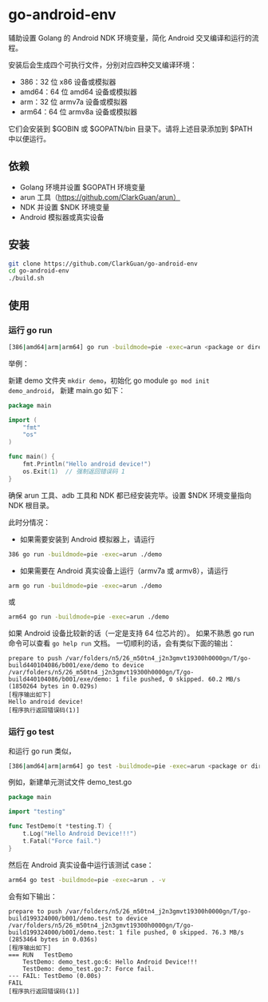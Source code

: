 # go-android-env

辅助设置 Golang 的 Android NDK 环境变量，简化 Android 交叉编译和运行的流程。

安装后会生成四个可执行文件，分别对应四种交叉编译环境：

* 386：32 位 x86 设备或模拟器
* amd64：64 位 amd64 设备或模拟器
* arm：32 位 armv7a 设备或模拟器
* arm64：64 位 armv8a 设备或模拟器

它们会安装到 $GOBIN 或 $GOPATN/bin 目录下。请将上述目录添加到 $PATH 中以便运行。

## 依赖

* Golang 环境并设置 $GOPATH 环境变量
* arun 工具（https://github.com/ClarkGuan/arun）
* NDK 并设置 $NDK 环境变量
* Android 模拟器或真实设备

## 安装

```bash
git clone https://github.com/ClarkGuan/go-android-env
cd go-android-env
./build.sh
```

## 使用

### 运行 go run

```bash
[386|amd64|arm|arm64] go run -buildmode=pie -exec=arun <package or directory> [arguments...]
```

举例：

新建 demo 文件夹 `mkdir demo`，初始化 go module `go mod init demo_android`， 新建 main.go 如下：

```go
package main

import (
	"fmt"
	"os"
)

func main() {
	fmt.Println("Hello android device!")
	os.Exit(1)  // 强制返回错误码 1
}
```

确保 arun 工具、adb 工具和 NDK 都已经安装完毕。设置 $NDK 环境变量指向 NDK 根目录。

此时分情况：

* 如果需要安装到 Android 模拟器上，请运行

```bash
386 go run -buildmode=pie -exec=arun ./demo
```

* 如果需要在 Android 真实设备上运行（armv7a 或 armv8），请运行

```bash
arm go run -buildmode=pie -exec=arun ./demo
```

或

```bash
arm64 go run -buildmode=pie -exec=arun ./demo
```

如果 Android 设备比较新的话（一定是支持 64 位芯片的）。
如果不熟悉 go run 命令可以查看 `go help run` 文档。
一切顺利的话，会有类似下面的输出：

```text
prepare to push /var/folders/n5/26_m50tn4_j2n3gmvt19300h0000gn/T/go-build440104086/b001/exe/demo to device
/var/folders/n5/26_m50tn4_j2n3gmvt19300h0000gn/T/go-build440104086/b001/exe/demo: 1 file pushed, 0 skipped. 60.2 MB/s (1850264 bytes in 0.029s)
[程序输出如下]
Hello android device!
[程序执行返回错误码(1)]
```

### 运行 go test

和运行 go run 类似，

```bash
[386|amd64|arm|arm64] go test -buildmode=pie -exec=arun <package or directory> [build/test flags & test binary flags]
```

例如，新建单元测试文件 demo_test.go

```go
package main

import "testing"

func TestDemo(t *testing.T) {
	t.Log("Hello Android Device!!!")
	t.Fatal("Force fail.")
}
```

然后在 Android 真实设备中运行该测试 case：

```bash
arm64 go test -buildmode=pie -exec=arun . -v
```

会有如下输出：

```text
prepare to push /var/folders/n5/26_m50tn4_j2n3gmvt19300h0000gn/T/go-build199324000/b001/demo.test to device
/var/folders/n5/26_m50tn4_j2n3gmvt19300h0000gn/T/go-build199324000/b001/demo.test: 1 file pushed, 0 skipped. 76.3 MB/s (2853464 bytes in 0.036s)
[程序输出如下]
=== RUN   TestDemo
    TestDemo: demo_test.go:6: Hello Android Device!!!
    TestDemo: demo_test.go:7: Force fail.
--- FAIL: TestDemo (0.00s)
FAIL
[程序执行返回错误码(1)]
```
